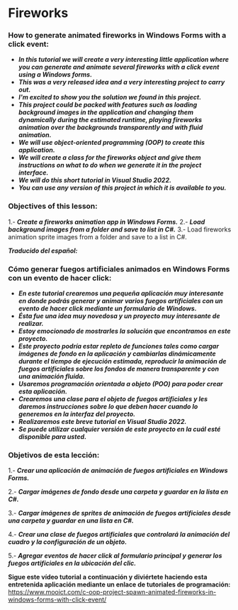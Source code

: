 # Fireworks

### How to generate animated fireworks in Windows Forms with a click event:

- **_In this tutorial we will create a very interesting little application where you can generate and animate several fireworks with a click event using a Windows forms._**
- **_This was a very released idea and a very interesting project to carry out._**
- **_I'm excited to show you the solution we found in this project._**
- **_This project could be packed with features such as loading background images in the application and changing them dynamically during the estimated runtime, playing fireworks animation over the backgrounds transparently and with fluid animation._**
- **_We will use object-oriented programming (OOP) to create this application._**
- **_We will create a class for the fireworks object and give them instructions on what to do when we generate it in the project interface._**
- **_We will do this short tutorial in Visual Studio 2022._**
- **_You can use any version of this project in which it is available to you._**


### Objectives of this lesson:

1.- **_Create a fireworks animation app in Windows Forms._**
2.- **_Load background images from a folder and save to list in C#._**
3.- Load fireworks animation sprite images from a folder and save to a list in C#.

**_Traducido del español:_**

### Cómo generar fuegos artificiales animados en Windows Forms con un evento de hacer click:

- **_En este tutorial crearemos una pequeña aplicación muy interesante en donde podrás generar y animar varios fuegos artificiales con un evento de hacer click mediante un formulario de Windows._**
- **_Ésta fue una idea muy novedosa y un proyecto muy interesante de realizar._**
- **_Estoy emocionado de mostrarles la solución que encontramos en este proyecto._**
- **_Este proyecto podría estar repleto de funciones tales como cargar imágenes de fondo en la aplicación y cambiarlas dinámicamente durante el tiempo de ejecución estimada, reproducir la animación de fuegos artificiales sobre los fondos de manera transparente y con una animación fluida._**
- **_Usaremos programación orientada a objeto (POO) para poder crear esta aplicación._**
- **_Crearemos una clase para el objeto de fuegos artificiales y les daremos instrucciones sobre lo que deben hacer cuando lo generemos en la interfaz del proyecto._**
- **_Realizaremos este breve tutorial en Visual Studio 2022._**
- **_Se puede utilizar cualquier versión de este proyecto en la cuál esté disponible para usted._**

### Objetivos de esta lección:

1.- **_Crear una aplicación de animación de fuegos artificiales en Windows Forms._**

2.- **_Cargar imágenes de fondo desde una carpeta y guardar en la lista en C#._**

3.- **_Cargar imágenes de sprites de animación de fuegos artificiales desde una carpeta y guardar en una lista en C#._**

4.- **_Crear una clase de fuegos artificiales que controlará la animación del cuadro y la configuración de un objeto._**

5.- **_Agregar eventos de hacer click al formulario principal y generar los fuegos artificiales en la ubicación del clic._**

**Sigue este vídeo tutorial a continuación y diviértete haciendo esta entretenida aplicación mediante un enlace de tutoriales de programación:**
https://www.mooict.com/c-oop-project-spawn-animated-fireworks-in-windows-forms-with-click-event/
